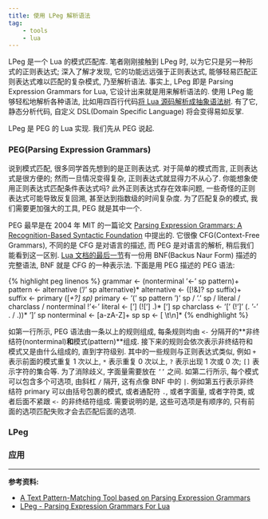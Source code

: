 ```yaml
---
title: 使用 LPeg 解析语法
tag:
    - tools
    - lua
---
```

LPeg 是一个 Lua 的模式匹配库. 笔者刚刚接触到 LPeg 时, 以为它只是另一种形式的正则表达式; 深入了解才发现, 它的功能远远强于正则表达式, 能够轻易匹配正则表达式难以匹配的复杂模式, 乃至解析语法. 事实上, LPeg 即是 Parsing Expression Grammars for Lua, 它设计出来就是用来解析语法的. 使用 LPeg 能够轻松地解析各种语法, 比如用四百行代码[将 Lua 源码解析成抽象语法树](https://github.com/andremm/lua-parser). 有了它, 静态分析代码, 自定义 DSL(Domain Specific Language) 将会变得易如反掌.

LPeg 是 PEG 的 Lua 实现. 我们先从 PEG 说起.

### PEG(Parsing Expression Grammars)

说到模式匹配, 很多同学首先想到的是正则表达式. 对于简单的模式而言, 正则表达式是很方便的; 然而一旦情况变得复杂, 正则表达式就显得力不从心了. 你能想象使用正则表达式匹配条件表达式吗? 此外正则表达式存在效率问题, 一些奇怪的正则表达式可能导致反复回溯, 甚至达到指数级的时间复杂度. 为了匹配复杂的模式, 我们需要更加强大的工具, PEG 就是其中一个.

PEG 最早是在 2004 年 MIT 的一篇论文 [Parsing Expression Grammars: A Recognition-Based Syntactic Foundation](http://pdos.csail.mit.edu/papers/parsing:popl04.pdf) 中提出的. 它很像 CFG(Context-Free Grammars), 不同的是 CFG 是对语言的描述, 而 PEG 是对语言的解析, 稍后我们能看到这一区别. [Lua 文档的最后一节](http://www.lua.org/manual/5.3/manual.html#9)有一份用 BNF(Backus Naur Form) 描述的完整语法, BNF 就是 CFG 的一种表示法. 下面是用 PEG 描述的 PEG 语法:

{% highlight peg linenos %}
grammar     <-  (nonterminal ’<-’ sp pattern)+
pattern     <-  alternative (’/’ sp alternative)*
alternative <-  ([!&]? sp suffix)+
suffix      <-  primary ([*+?] sp)*
primary     <-  ’(’ sp pattern ’)’ sp / ’.’ sp / literal /
                charclass / nonterminal !’<-’
literal     <-  [’] (![’] .)* [’] sp
charclass   <-  ’[’ (!’]’ (. ’-’ . / .))* ’]’ sp
nonterminal <-  [a-zA-Z]+ sp
sp          <-  [ \t\n]*
{% endhighlight %}

如第一行所示, PEG 语法由一条以上的规则组成, 每条规则均由 `<-` 分隔开的**非终结符(nonterminal)**和**模式(pattern)**组成. 接下来的规则会依次表示非终结符和模式又是由什么组成的, 直到字符级别. 其中的一些规则与正则表达式类似, 例如 `+` 表示前面的模式重复 1 次以上, `*` 表示重复 0 次以上, `?` 表示出现 1 次或 0 次; `[]` 表示字符的集合等. 为了消除歧义, 字面量需要放在 `’’` 之间. 如第二行所示, 每个模式可以包含多个可选项, 由斜杠 `/` 隔开, 这有点像 BNF 中的 `|`. 例如第五行表示非终结符 primary 可以由括号包裹的模式, 或者通配符 `.`, 或者字面量, 或者字符类, 或者后面不紧跟 `<-` 的非终结符组成. 需要说明的是, 这些可选项是有顺序的, 只有前面的选项匹配失败才会去匹配后面的选项.

### LPeg

### 应用

***

**参考资料:**

- [A Text Pattern-Matching Tool based on Parsing Expression Grammars](http://www.inf.puc-rio.br/~roberto/docs/peg.pdf)
- [LPeg - Parsing Expression Grammars For Lua](http://www.inf.puc-rio.br/~roberto/lpeg/)
